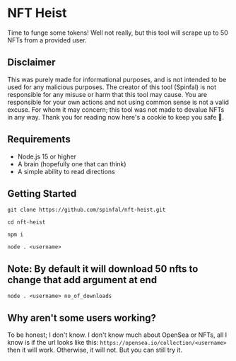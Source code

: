 # NFT Heist
Time to funge some tokens! Well not really, but this tool will scrape up to 50 NFTs from a provided user.

## Disclaimer
This was purely made for informational purposes, and is not intended to be used for any malicious purposes. The creator of this tool (Spinfal) is not responsible for any misuse or harm that this tool may cause. You are responsible for your own actions and not using common sense is not a valid excuse. For whom it may concern; this tool was not made to devalue NFTs in any way. Thank you for reading now here's a cookie to keep you safe 🍪.

## Requirements
- Node.js 15 or higher
- A brain (hopefully one that can think)
- A simple ability to read directions

## Getting Started
```
git clone https://github.com/spinfal/nft-heist.git
```
```
cd nft-heist
```
```
npm i
```
```
node . <username>
```

## Note: By default it will download 50 nfts to change that add argument at end
```
node . <username> no_of_downloads 
```
## Why aren't some users working?
To be honest; I don't know. I don't know much about OpenSea or NFTs, all I know is if the url looks like this: `https://opensea.io/collection/<username>` then it will work. Otherwise, it will not. But you can still try it.

